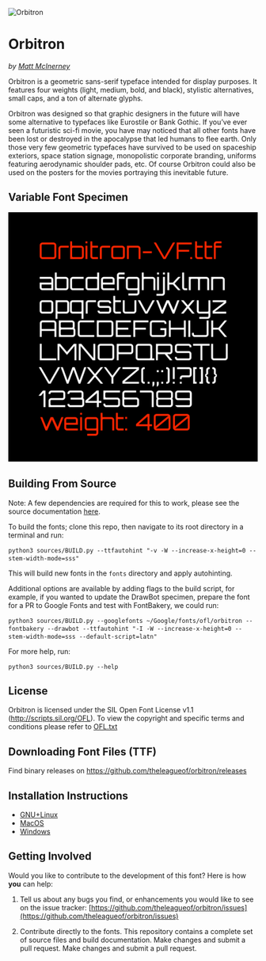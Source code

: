 
![Orbitron](https://github.com/theleagueof/orbitron/raw/master/images/orbitron-1.jpeg)

# Orbitron

_by [Matt McInerney](http://pixelspread.com)_

Orbitron is a geometric sans-serif typeface intended for display purposes. It features four weights (light, medium, bold, and black), stylistic alternatives, small caps, and a ton of alternate glyphs. 

Orbitron was designed so that graphic designers in the future will have some alternative to typefaces like Eurostile or Bank Gothic. If you’ve ever seen a futuristic sci-fi movie, you have may noticed that all other fonts have been lost or destroyed in the apocalypse that led humans to flee earth. Only those very few geometric typefaces have survived to be used on spaceship exteriors, space station signage, monopolistic corporate branding, uniforms featuring aerodynamic shoulder pads, etc. Of course Orbitron could also be used on the posters for the movies portraying this inevitable future.

## Variable Font Specimen 
<!-- Updated image from variable mastering fork -->
![Orbitron](https://github.com/eliheuer/orbitron/raw/vf-mastering/docs/images/animated-specimen.gif)

## Building From Source
Note: A few dependencies are required for this to work, please see the source documentation [here](https://github.com/eliheuer/orbitron-vf/tree/master/sources).

To build the fonts; clone this repo, then navigate to its root directory in a terminal and run:
```
python3 sources/BUILD.py --ttfautohint "-v -W --increase-x-height=0 --stem-width-mode=sss"
```
This will build new fonts in the `fonts` directory and apply autohinting.

Additional options are available by adding flags to the build script, for example, if you wanted to update the DrawBot specimen, prepare the font for a PR to Google Fonts and test with FontBakery, we could run:
```
python3 sources/BUILD.py --googlefonts ~/Google/fonts/ofl/orbitron --fontbakery --drawbot --ttfautohint "-I -W --increase-x-height=0 --stem-width-mode=sss --default-script=latn"
```
For more help, run:
```
python3 sources/BUILD.py --help
```

## License
Orbitron is licensed under the SIL Open Font License v1.1 (<http://scripts.sil.org/OFL>). 
To view the copyright and specific terms and conditions please refer to [OFL.txt](https://github.com/theleagueof/orbitron/blob/master/OFL.txt)

## Downloading Font Files (TTF)
Find binary releases on <https://github.com/theleagueof/orbitron/releases>

## Installation Instructions
- [GNU+Linux](https://wiki.archlinux.org/index.php/fonts#Manual_installation)
- [MacOS](https://support.apple.com/en-us/HT201749)
- [Windows](https://support.microsoft.com/en-us/help/314960/how-to-install-or-remove-a-font-in-windows)

## Getting Involved
Would you like to contribute to the development of this font? Here is how **you** can help:

1. Tell us about any bugs you find, or enhancements you would like to see on the issue tracker: [https://github.com/theleagueof/orbitron/issues](https://github.com/theleagueof/orbitron/issues)

2. Contribute directly to the fonts. This repository contains a complete set of source files and build documentation. Make changes and submit a pull request. Make changes and submit a pull request.
